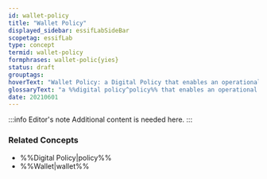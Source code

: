 ```yaml
---
id: wallet-policy
title: "Wallet Policy"
displayed_sidebar: essifLabSideBar
scopetag: essifLab
type: concept
termid: wallet-policy
formphrases: wallet-polic{yies}
status: draft
grouptags:
hoverText: "Wallet Policy: a Digital Policy that enables an operational Wallet component to function in accordance with the Objectives of its Principal."
glossaryText: "a %%digital policy^policy%% that enables an operational %%wallet^wallet%% component to function in accordance with the %%objectives^objective%% of its %%principal^principal%%."
date: 20210601
---
```


:::info Editor's note
Additional content is needed here.
:::

### Related Concepts
- %%Digital Policy|policy%%
- %%Wallet|wallet%%
